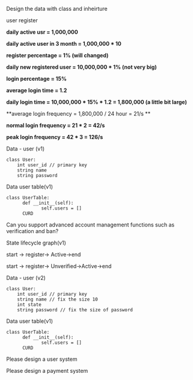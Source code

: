 Design the data with class and inheirture

user register

**daily active usr = 1,000,000**

**daily active user in 3 month = 1,000,000 \* 10**

**register percentage = 1% \(will changed\)**

**daily new registered user = 10,000,000 \* 1% \(not very big\)**

**login percentage = 15%**

**average login time = 1.2**

**daily login time = 10,000,000 \* 15% \* 1.2 = 1,800,000 \(a little bit large\)**

**average login frequency = 1,800,000 / 24 hour = 21/s **

**normal login frequency = 21 \* 2 = 42/s**

**peak login frequency = 42 \* 3 = 126/s**





Data - user \(v1\)

```
class User:
    int user_id // primary key
    string name
    string password
```

Data user table\(v1\)

```
class UserTable:
      def __init__(self):
             self.users = []
      CURD

```

Can you support advanced account management functions such as verification and ban?

State lifecycle graph\(v1\)

start -&gt; register-&gt; Active-&gt;end

start -&gt; register-&gt; Unverified-&gt;Active-&gt;end

Data - user \(v2\)

```
class User:
    int user_id // primary key
    string name // fix the size 10
    int state
    string password // fix the size of password
```

Data user table\(v1\)

```
class UserTable:
      def __init__(self):
             self.users = []
      CURD

```





Please design a user system

Please design a payment system

